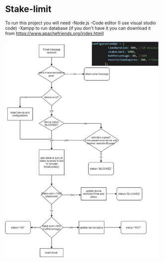 # Stake-limit

To run this project you will need 
-Node.js
-Code editor (I use visual studio code)
-Xampp to run database (if you don't have it you can download it from https://www.apachefriends.org/index.html)



<img  src="https://github.com/bilalhodzic/Stake-limit/blob/main/diagram%20flow-sendTicket.png" width=500 height=700>
